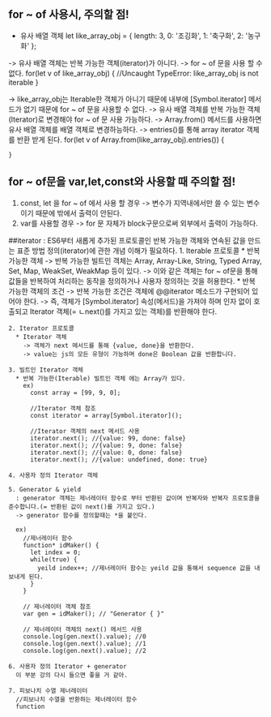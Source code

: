 ## for ~ of 사용시, 주의할 점!
  * 유사 배열 객체 
  let like_array_obj = { length: 3, 0: '조깅화', 1: '축구화', 2: '농구화' };

  -> 유사 배열 객체는 반복 가능한 객체(iterator)가 아니다. 
  -> for ~ of 문을 사용 할 수 없다. 
  for(let v of like_array_obj) {
    //Uncaught TypeError: like_array_obj is not iterable
  }

  -> like_array_obj는 Iterable한 객체가 아니기 때문에 내부에 [Symbol.iterator] 메서드가 없기 때문에 for ~ of 문을 사용할 수 없다. 
  -> 유사 배열 객체를 반복 가능한 객체(Iterator)로 변경해야 for ~ of 문 사용 가능하다. 
  -> Array.from() 메서드를 사용하면 유사 배열 객체를 배열 객체로 변경하능하다. 
  -> entries()를 통해 array iterator 객체를 반환 받게 된다. 
    for(let v of Array.from(like_array_obj).entries()) {

    }

## for ~ of문을 var,let,const와 사용할 때 주의할 점!
  1. const, let 을 for ~ of 에서 사용 할 경우
    -> 변수가 지역내에서만 쓸 수 있는 변수 이기 때문에 밖에서 출력이 안된다.
  2. var를 사용할 경우 
    -> for 문 자체가 block구문으로써 외부에서 출력이 가능하다. 

##iterator
  : ES6부터 새롭게 추가된 프로토콜인 반복 가능한 객체와 연속된 값을 만드는 표준 방법 정의(iterator)에 관한 개념 이해가 필요하다. 
    1. Iterable 프로토콜
      * 반복 가능한 객체 
        -> 반복 가능한 빌트인 객체는 Array, Array-Like, String, Typed Array, Set, Map, WeakSet, WeakMap 등이 있다. 
        -> 이와 같은 객체는 for ~ of문을 통해 값들을 반복하여 처리하는 동작을 정의하거나 사용자 정의하는 것을 허용한다. 
      * 반복 가능한 객체의 조건
        -> 반복 가능한 조건은 객체에 @@iterator 메소드가 구현되어 있어야 한다. 
          -> 즉, 객체가 [Symbol.iterator] 속성(메서드)을 가져야 하며 인자 없이 호출되고 Iterator 객체(= ㄴnext()를 가지고 있는 객체)를 반환해야 한다.
    
    2. Iterator 프로토콜  
      * Iterator 객체
        -> 객체가 next 메서드를 통해 {value, done}을 반환한다. 
        -> value는 js의 모든 유형이 가능하며 done은 Boolean 값을 반환합니다.

    3. 빌트인 Iterator 객체 
      * 반복 가능한(Iterable) 빌트인 객체 에는 Array가 있다. 
        ex) 
          const array = [99, 9, 0]; 

          //Iterator 객체 참조 
          const iterator = array[Symbol.iterator]();
          
          //Iterator 객체의 next 메서드 사용
          iterator.next(); //{value: 99, done: false}
          iterator.next(); //{value: 9, done: false}
          iterator.next(); //{value: 0, done: false}
          iterator.next(); //{value: undefined, done: true}
    
    4. 사용자 정의 Iterator 객체 

    5. Generator & yield
      : generator 객체는 제너레이터 함수로 부터 반환된 값이며 반복자와 반복자 프로토콜을 준수합니다.(= 반환된 값이 next()를 가지고 있다.)
      -> generator 함수를 정의할때는 *을 붙인다. 

      ex)
        //제너레이터 함수
        function* idMaker() {
          let index = 0;
          while(true) {
            yeild index++; //제너레이터 함수는 yeild 값을 통해서 sequence 값을 내보내게 된다. 
          }
        }
        
        // 제너레이터 객체 참조
        var gen = idMaker(); // "Generator { }"

        // 제너레이터 객체의 next() 메서드 사용
        console.log(gen.next().value); //0
        console.log(gen.next().value); //1
        console.log(gen.next().value); //2

    6. 사용자 정의 Iterator + generator
      이 부분 강의 다시 들으면 좋을 거 같아. 

    7. 피보나치 수열 제너레이터 
      //피보나치 수열을 반환하는 제너레이터 함수 
      function 


